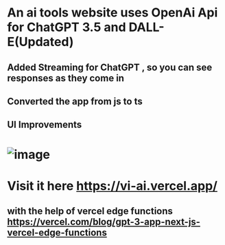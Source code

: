 # An ai tools website uses OpenAi Api for ChatGPT 3.5 and DALL-E(Updated)
## Added Streaming for ChatGPT , so you can see responses as they come in
## Converted the app from js to ts
## UI Improvements
# ![image](https://github.com/UGoingNoWhereBoy/Vi-Ai/assets/103299832/12a46857-1bd5-4714-b7b1-ea85f73c5041)
# Visit it here https://vi-ai.vercel.app/

## with the help of vercel edge functions https://vercel.com/blog/gpt-3-app-next-js-vercel-edge-functions
